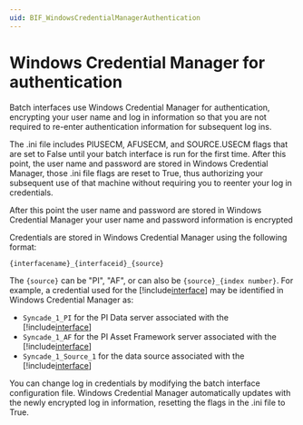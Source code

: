 ```yaml
---
uid: BIF_WindowsCredentialManagerAuthentication
---
```


# Windows Credential Manager for authentication

<!-- Update topic for specific interface -->

Batch interfaces use Windows Credential Manager for authentication, encrypting your user name and log in information so that you are not required to re-enter authentication information for subsequent log ins.

The .ini file includes PIUSECM, AFUSECM, and SOURCE.USECM flags that are set to False until your batch interface is run for the first time. After this point, the user name and password are stored in Windows Credential Manager, those .ini file flags are reset to True, thus authorizing your subsequent use of that machine without requiring you to reenter your log in credentials.

After this point the user name and password are stored in Windows Credential Manager your user name and password information is encrypted

Credentials are stored in Windows Credential Manager using the following format:

`{interfacename}_{interfaceid}_{source}`

The `{source}` can be "PI", "AF", or can also be `{source}_{index number}`. For example, a credential used for the [!include[interface](../includes/interface-name.md)] may be identified in Windows Credential Manager as:

<!-- Update <PLACHOLDERS> for interface -->

* `Syncade_1_PI` for the PI Data server associated with the [!include[interface](../includes/interface-name.md)]
* `Syncade_1_AF` for the PI Asset Framework server associated with the [!include[interface](../includes/interface-name.md)]
* `Syncade_1_Source_1` for the data source associated with the [!include[interface](../includes/interface-name.md)]

You can change log in credentials by modifying the batch interface configuration file. Windows Credential Manager automatically updates with the newly encrypted log in information, resetting the flags in the .ini file to True.
